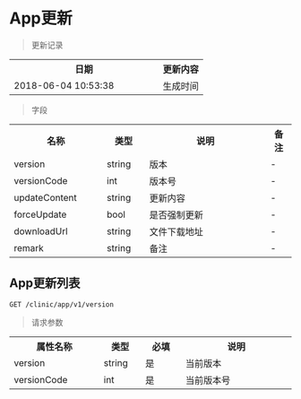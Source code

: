 # App更新

> 更新记录

<table>
    <tr>
        <th style="width:250px;">日期</th>
        <th>更新内容</th>
    </tr>
    <tr>
        <td>2018-06-04 10:53:38</td>
        <td>生成时间</td>
    </tr>
</table>

> 字段

<table>
    <tr>
        <th style="width:150px;">名称</th>
        <th style="width:60px;">类型</th>
        <th style="width:200px;">说明</th>
        <th>备注</th>
    </tr>
    <tr>
        <td>version</td>
        <td>string</td>
        <td>版本</td>
        <td>-</td>
    </tr>
    <tr>
        <td>versionCode</td>
        <td>int</td>
        <td>版本号</td>
        <td>-</td>
    </tr>
    <tr>
        <td>updateContent</td>
        <td>string</td>
        <td>更新内容</td>
        <td>-</td>
    </tr>
    <tr>
        <td>forceUpdate</td>
        <td>bool</td>
        <td>是否强制更新</td>
        <td>-</td>
    </tr>
    <tr>
        <td>downloadUrl</td>
        <td>string</td>
        <td>文件下载地址</td>
        <td>-</td>
    </tr>
    <tr>
        <td>remark</td>
        <td>string</td>
        <td>备注</td>
        <td>-</td>
    </tr>
</table>

## App更新列表

```
GET /clinic/app/v1/version
```
> 请求参数

<table>
    <tr>
        <th style="width:150px;">属性名称</th>
        <th style="width:60px;">类型</th>
        <th style="width:60px;">必填</th>
        <th style="width:200px;">说明</th>
    </tr>
    <tr>
        <td>version</td>
        <td>string</td>
        <td>是</td>
        <td>当前版本</td>
    </tr>
    <tr>
        <td>versionCode</td>
        <td>int</td>
        <td>是</td>
        <td>当前版本号</td>
    </tr>
</table>
